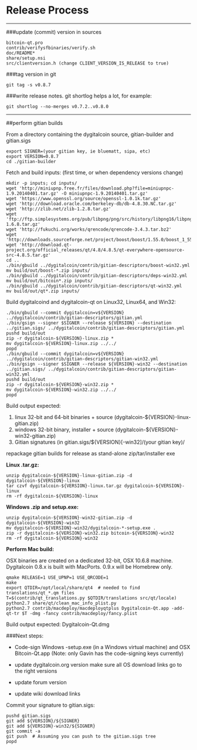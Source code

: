 Release Process
====================

* * *

###update (commit) version in sources


	bitcoin-qt.pro
	contrib/verifysfbinaries/verify.sh
	doc/README*
	share/setup.nsi
	src/clientversion.h (change CLIENT_VERSION_IS_RELEASE to true)

###tag version in git

	git tag -s v0.8.7

###write release notes. git shortlog helps a lot, for example:

	git shortlog --no-merges v0.7.2..v0.8.0

* * *

##perform gitian builds

 From a directory containing the dygitalcoin source, gitian-builder and gitian.sigs
  
	export SIGNER=(your gitian key, ie bluematt, sipa, etc)
	export VERSION=0.8.7
	cd ./gitian-builder

 Fetch and build inputs: (first time, or when dependency versions change)

	mkdir -p inputs; cd inputs/
	wget 'http://miniupnp.free.fr/files/download.php?file=miniupnpc-1.9.20140401.tar.gz' -O miniupnpc-1.9.20140401.tar.gz'
	wget 'https://www.openssl.org/source/openssl-1.0.1k.tar.gz'
	wget 'http://download.oracle.com/berkeley-db/db-4.8.30.NC.tar.gz'
	wget 'http://zlib.net/zlib-1.2.8.tar.gz'
	wget 'ftp://ftp.simplesystems.org/pub/libpng/png/src/history/libpng16/libpng-1.6.8.tar.gz'
	wget 'http://fukuchi.org/works/qrencode/qrencode-3.4.3.tar.bz2'
	wget 'http://downloads.sourceforge.net/project/boost/boost/1.55.0/boost_1_55_0.tar.bz2'
	wget 'http://download.qt-project.org/official_releases/qt/4.8/4.8.5/qt-everywhere-opensource-src-4.8.5.tar.gz'
	cd ..
	./bin/gbuild ../dygitalcoin/contrib/gitian-descriptors/boost-win32.yml
	mv build/out/boost-*.zip inputs/
	./bin/gbuild ../dygitalcoin/contrib/gitian-descriptors/deps-win32.yml
	mv build/out/bitcoin*.zip inputs/
	./bin/gbuild ../dygitalcoin/contrib/gitian-descriptors/qt-win32.yml
	mv build/out/qt*.zip inputs/

 Build dygitalcoind and dygitalcoin-qt on Linux32, Linux64, and Win32:
  
	./bin/gbuild --commit dygitalcoin=v${VERSION} ../dygitalcoin/contrib/gitian-descriptors/gitian.yml
	./bin/gsign --signer $SIGNER --release ${VERSION} --destination ../gitian.sigs/ ../dygitalcoin/contrib/gitian-descriptors/gitian.yml
	pushd build/out
	zip -r dygitalcoin-${VERSION}-linux.zip *
	mv dygitalcoin-${VERSION}-linux.zip ../../
	popd
	./bin/gbuild --commit dygitalcoin=v${VERSION} ../dygitalcoin/contrib/gitian-descriptors/gitian-win32.yml
	./bin/gsign --signer $SIGNER --release ${VERSION}-win32 --destination ../gitian.sigs/ ../dygitalcoin/contrib/gitian-descriptors/gitian-win32.yml
	pushd build/out
	zip -r dygitalcoin-${VERSION}-win32.zip *
	mv dygitalcoin-${VERSION}-win32.zip ../../
	popd

  Build output expected:

  1. linux 32-bit and 64-bit binaries + source (dygitalcoin-${VERSION}-linux-gitian.zip)
  2. windows 32-bit binary, installer + source (dygitalcoin-${VERSION}-win32-gitian.zip)
  3. Gitian signatures (in gitian.sigs/${VERSION}[-win32]/(your gitian key)/

repackage gitian builds for release as stand-alone zip/tar/installer exe

**Linux .tar.gz:**

	unzip dygitalcoin-${VERSION}-linux-gitian.zip -d dygitalcoin-${VERSION}-linux
	tar czvf dygitalcoin-${VERSION}-linux.tar.gz dygitalcoin-${VERSION}-linux
	rm -rf dygitalcoin-${VERSION}-linux

**Windows .zip and setup.exe:**

	unzip dygitalcoin-${VERSION}-win32-gitian.zip -d dygitalcoin-${VERSION}-win32
	mv dygitalcoin-${VERSION}-win32/dygitalcoin-*-setup.exe .
	zip -r dygitalcoin-${VERSION}-win32.zip bitcoin-${VERSION}-win32
	rm -rf dygitalcoin-${VERSION}-win32

**Perform Mac build:**

  OSX binaries are created on a dedicated 32-bit, OSX 10.6.8 machine.
  Dygitalcoin 0.8.x is built with MacPorts.  0.9.x will be Homebrew only.

	qmake RELEASE=1 USE_UPNP=1 USE_QRCODE=1
	make
	export QTDIR=/opt/local/share/qt4  # needed to find translations/qt_*.qm files
	T=$(contrib/qt_translations.py $QTDIR/translations src/qt/locale)
	python2.7 share/qt/clean_mac_info_plist.py
	python2.7 contrib/macdeploy/macdeployqtplus Dygitalcoin-Qt.app -add-qt-tr $T -dmg -fancy contrib/macdeploy/fancy.plist

 Build output expected: Dygitalcoin-Qt.dmg

###Next steps:

* Code-sign Windows -setup.exe (in a Windows virtual machine) and
  OSX Bitcoin-Qt.app (Note: only Gavin has the code-signing keys currently)

* update dygitalcoin.org version
  make sure all OS download links go to the right versions

* update forum version

* update wiki download links

Commit your signature to gitian.sigs:

	pushd gitian.sigs
	git add ${VERSION}/${SIGNER}
	git add ${VERSION}-win32/${SIGNER}
	git commit -a
	git push  # Assuming you can push to the gitian.sigs tree
	popd


